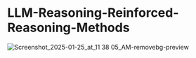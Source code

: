 # LLM-Reasoning-Reinforced-Reasoning-Methods

![Screenshot_2025-01-25_at_11 38 05_AM-removebg-preview](https://github.com/user-attachments/assets/533d890e-3ced-47a2-99b4-65a3801fc171)

 
